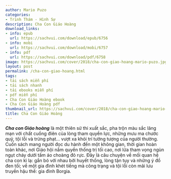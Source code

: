 ```yaml
---
author: Mario Puzo
categories:
- Trinh Thám - Hình Sự
description: Cha Con Giáo Hoàng
download_links:
- info: epub
  url: https://sachvui.com/download/epub/6756
- info: mobi
  url: https://sachvui.com/download/mobi/6757
- info: pdf
  url: https://sachvui.com/download/pdf/6758
image: https://sachvui.com/cover/2018/cha-con-giao-hoang-mario-puzo.jpg
layout: post
permalink: /cha-con-giao-hoang.html
tags:
- tải sách miễn phí
- tải sách nhanh
- tải ebooks miễn phí
- pdf miễn phí
- Cha Con Giáo Hoàng ebook
- Cha Con Giáo Hoàng pdf
thumbnail_url: https://sachvui.com/cover/2018/cha-con-giao-hoang-mario-puzo.jpg
title: Cha Con Giáo Hoàng
---
```


 <div class="item-desc text-justify"> <p><strong><em>Cha con Giáo hoàng</em></strong> là một thiên sử thi xuất sắc, pha trộn màu sắc lãng mạn với chất cuồng điên của lòng tham quyền lực, những mưu ma chước quỷ, tội lỗi và trừng phạt… vượt xa khỏi trí tưởng tượng của người thường. Cuốn sách mang người đọc du hành đến một không gian, thời gian hoàn toàn khác, nơi Giáo hội nắm quyền thống trị tối cao, nơi lửa tham vọng ngùn ngụt cháy dưới tấm áo choàng đỏ rực. Đây là câu chuyện về mối quan hệ cha con kì lạ: gắn bó với nhau bởi huyết thống, lòng tận tụy và những ý đồ đen tối; về một gia đình khét tiếng mà công trạng và tội lỗi còn mãi lưu truyền hậu thế: gia đình Borgia.</p> </div>